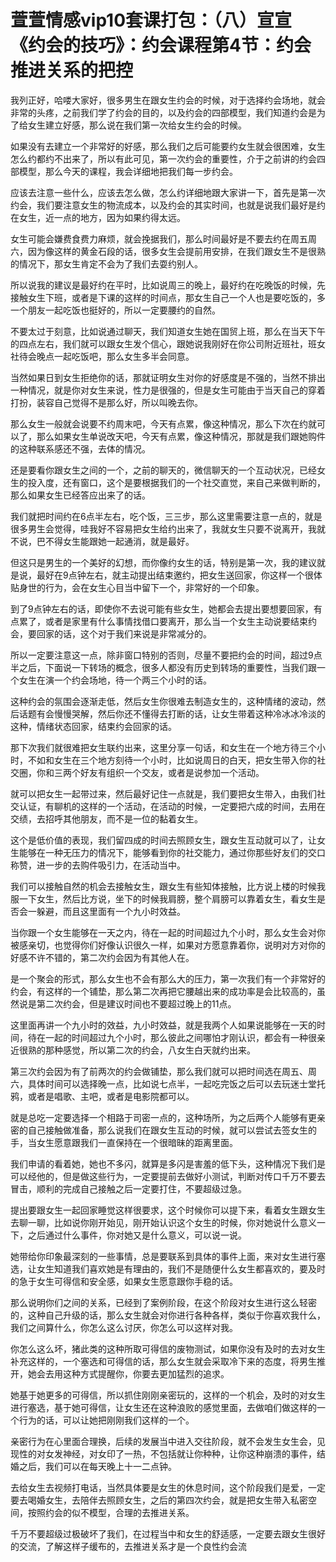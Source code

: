 # 萱萱情感vip10套课打包：（八）宣宣《约会的技巧》：约会课程第4节：约会推进关系的把控

我列正好，哈喽大家好，很多男生在跟女生约会的时候，对于选择约会场地，就会非常的头疼，之前我们学了约会的目的，以及约会的四部模型，我们知道约会是为了给女生建立好感，那么说在我们第一次给女生约会的时候。

如果没有去建立一个非常好的好感，那么我们之后可能要约女生就会很困难，女生怎么约都约不出来了，所以有此可见，第一次约会的重要性，介于之前讲的约会四部模型，那么今天的课程，我会详细地把我们每一步约会。

应该去注意一些什么，应该去怎么做，怎么约详细地跟大家讲一下，首先是第一次约会，我们要注意女生的物流成本，以及约会的其实时间，也就是说我们最好是约在女生，近一点的地方，因为如果约得太远。

女生可能会嫌费食费力麻烦，就会挽据我们，那么时间最好是不要去约在周五周六，因为像这样的黄金石段的话，很多女生会提前用安排，在我们跟女生不是很熟的情况下，那女生肯定不会为了我们去耍约别人。

所以说我的建议是最好约在平时，比如说周三的晚上，最好约在吃晚饭的时候，先接触女生下班，或者是下课的这样的时间点，那女生自己一个人也是要吃饭的，多一个朋友一起吃饭也挺好的，所以一定要腰约的自然。

不要太过于刻意，比如说通过聊天，我们知道女生她在国贸上班，那么在当天下午的四点左右，我们就可以跟女生发个信心，跟她说我刚好在你公司附近班社，班女社待会晚点一起吃饭吧，那么女生多半会同意。

当然如果日到女生拒绝你的话，那就证明女生对你的好感度是不强的，当然不排出一种情况，就是你对女生来说，性力是很强的，但是女生可能由于当天自己的穿着打扮，装容自己觉得不是那么好，所以叫晚去你。

那么女生一般就会说要不约周末吧，今天有点累，像这种情况，那么下次在约就可以了，那么如果女生单说改天吧，今天有点累，像这种情况，那就是我们跟她购件的这种联系感还不强，去体的情况。

还是要看你跟女生之间的一个，之前的聊天的，微信聊天的一个互动状况，已经女生的投入度，还有窗口，这个是要根据我们的一个社交直觉，来自己来做判断的，那么如果女生已经答应出来了的话。

我们就把时间约在6点半左右，吃个饭，三三步，那么这里需要注意一点的，就是很多男生会觉得，哇我好不容易把女生给约出来了，我就女生只要不说离开，我就不说，巴不得女生能跟她一起通消，就是最好。

但这只是男生的一个美好的幻想，而你像约女生的话，特别是第一次，我的建议就是说，最好在9点钟左右，就主动提出结束邀约，把女生送回家，你这样一个很体贴身世的行为，会在女生心目当中留下一个，非常好的一个印象。

到了9点钟左右的话，即使你不去说可能有些女生，她都会去提出要想要回家，有点累了，或者是家里有什么事情找借口要离开，那么当一个女生主动说要结束约会，要回家的话，这个对于我们来说是非常减分的。

所以一定要注意这一点，除非窗口特别的否则，尽量不要把约会的时间，超过9点半之后，下面说一下转场的概念，很多人都没有历史到转场的重要性，当我们跟一个女生在演一个约会场地，待一个两三个小时的话。

这种约会的氛围会逐渐走低，然后女生你很难去制造女生的，这种情绪的波动，然后话题有会慢慢哭解，然后你还不懂得去打断的话，让女生带着这种冷冰冰冷淡的这种，情绪状态回家，结束约会回家的话。

那下次我们就很难把女生联约出来，这里分享一句话，和女生在一个地方待三个小时，不如和女生在三个地方刻待一个小时，比如说周日的白天，把女生带入你的社交圈，你和三两个好友有组织一个交友，或者是说参加一个活动。

就可以把女生一起带过来，然后最好记住一点就是，我们要把女生带入，由我们社交认证，有聊机的这样的一个活动，在活动的时候，一定要把六成的时间，去用在交绩，去招呼其他朋友，而不是一位的黏着女生。

这个是低价值的表现，我们留四成的时间去照顾女生，跟女生互动就可以了，让女生能够在一种无压力的情况下，能够看到你的社交能力，通过你那些好友们的交口称赞，进一步的去购件吸引力，在活动当中。

我们可以接触自然的机会去接触女生，跟女生有些知体接触，比方说上楼的时候我服一下女生，然后比方说，坐下的时候我肩膀，整个肩膀可以靠着女生，看女生是否会一躲避，而且这里面有一个九小时效益。

当你跟一个女生能够在一天之内，待在一起的时间超过九个小时，那么女生会对你被感亲切，也觉得你们好像认识很久一样，如果对方愿意靠着你，说明对方对你的好感不许不错的，第二次约会因为有其他人在。

是一个聚会的形式，那么女生也不会有那么大的压力，第一次我们有一个非常好的约会，有这样的一个铺垫，那么第二次再把它腰越出来的成功率是会比较高的，虽然说是第二次约会，但是建议时间也不要超过晚上的11点。

这里面再讲一个九小时的效益，九小时效益，就是我两个人如果说能够在一天的时间，待在一起的时间超过九个小时，那么彼此之间哪怕才刚认识，都会有一种很亲近很熟的那种感觉，所以第二次的约会，八女生白天就约出来。

第三次约会因为有了前两次的约会做铺垫，那么我们就可以把时间选在周五、周六，具体时间可以选择晚一点，比如说七点半，一起吃完饭之后可以去玩迷士堂托鸦，或者是唱歌、主吧，或者是电影院都可以。

就是总吃一定要选择一个相路于司密一点的，这种场所，为之后两个人能够有更亲密的自己接触做准备，那么说我们在跟女生互动的时候，就可以尝试去签女生的手，当女生愿意跟我们一直保持在一个很暗昧的距离里面。

我们申请的看着她，她也不多闪，就算是多闪是害羞的低下头，这种情况下我们是可以经他的，但是做这些行为，一定要提前去做好小测试，判断对传口千万不要去冒击，顺利的完成自己接触之后一定要打住，不要超级过急。

提出要跟女生一起回家睡觉这样很要求，这个时候你可以提下来，看着女生跟女生去聊一聊，比如说你刚开始见，刚开始认识这个女生的时候，你对她说什么意义一下，之后通过什么事件，你对她又是什么意义，可以说一说。

她带给你印象最深刻的一些事情，总是要联系到具体的事件上面，来对女生进行塞选，让女生知道我们喜欢她是有理由的，我们不是随便什么女生都喜欢的，要及时的急于女生可得信和安全感，如果女生愿意跟你手稳的话。

那么说明你们之间的关系，已经到了案例阶段，在这个阶段对女生进行这么轻密的，这种自己升级的话，那么女生就会对你进行各种各样，类似于你喜欢我什么，我们之间算什么，你怎么这么讨厌，你怎么可以这样对我。

你怎么这么坏，猪此类的这种所取可得信的废物测试，如果你没有及时的去对女生补充这样的，一个塞选和可得信的话，那么女生就会采取冷下来的态度，将男生推开，她会去用这种方式提醒你，你要去更加猛烈的追求。

她基于她更多的可得信，所以抓住刚刚亲密玩的，这样的一个机会，及时的对女生进行塞选，基于她可得信，让女生还在这种浪败的感觉里面，去做咱们做这样的一个行为的话，可以让她把刚刚我们这样的一个。

亲密行为在心里面合理换，后续的发展当中进入交往阶段，就不会发生女生会，见现性的对女发神经，对女印了一热，不包括就让你种种，让你这种崩溃的事件，结婚之后，我们可以在每天晚上十一二点钟。

去给女生去视频打电话，当然具体要是女生的休息时间，这个阶段我们是爱，一定要去喝婚女生，去陪伴去照顾女生，之后的第四次约会，就是把女生带入私密空间，按照约会的似不模型，合理的去推进关系。

千万不要超级过极破坏了我们，在过程当中和女生的舒适感，一定要去跟女生很好的交流，了解这样子缓布的，去推进关系才是一个良性约会流